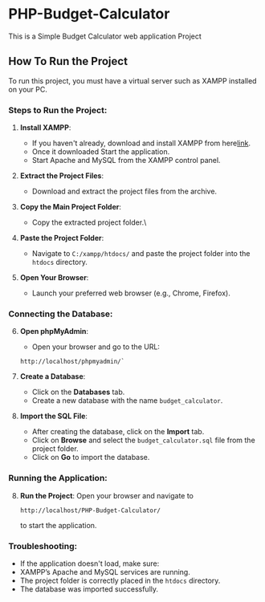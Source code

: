 # PHP-Budget-Calculator
This is a Simple Budget Calculator  web application Project

## How To Run the Project

To run this project, you must have a virtual server such as XAMPP installed on your PC.

### Steps to Run the Project:
1. **Install XAMPP**:
   - If you haven't already, download and install XAMPP from here[link](https://www.apachefriends.org/index.html).
   - Once it downloaded Start the application.
   - Start Apache and MySQL from the XAMPP control panel.

2. **Extract the Project Files**:
   - Download and extract the project files from the archive.

3. **Copy the Main Project Folder**:
   - Copy the extracted project folder.\

4. **Paste the Project Folder**:
   - Navigate to `C:/xampp/htdocs/` and paste the project folder into the `htdocs` directory.

5. **Open Your Browser**:
   - Launch your preferred web browser (e.g., Chrome, Firefox).

### Connecting the Database:
6. **Open phpMyAdmin**:
    -  Open your browser and go to the URL: 
   ``` 
   http://localhost/phpmyadmin/`
   ````
7. **Create a Database**:
   - Click on the **Databases** tab.
   - Create a new database with the name `budget_calculator`.

7. **Import the SQL File**:
   - After creating the database, click on the **Import** tab.
   - Click on **Browse** and select the `budget_calculator.sql` file from the project folder.
   - Click on **Go** to import the database.

### Running the Application:
8. **Run the Project**:
    Open your browser and navigate to 
    ``` 
   http://localhost/PHP-Budget-Calculator/
   ````
     to start the application.

### Troubleshooting:
  - If the application doesn't load, make sure:
  - XAMPP’s Apache and MySQL services are running.
  - The project folder is correctly placed in the `htdocs` directory.
  - The database was imported successfully.
